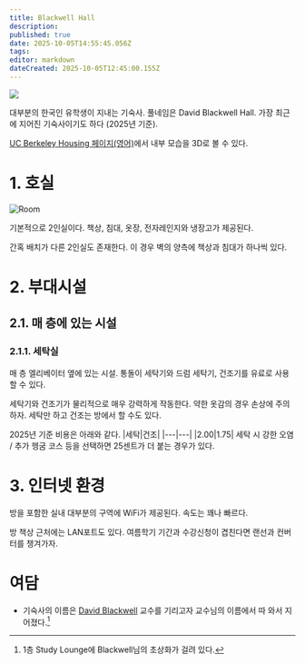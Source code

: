 ```yaml
---
title: Blackwell Hall
description: 
published: true
date: 2025-10-05T14:55:45.056Z
tags: 
editor: markdown
dateCreated: 2025-10-05T12:45:00.155Z
---
```


<img src="https://housing.berkeley.edu/wp-content/uploads/Blackwell-Exterior-750px-700x500.jpg" />

대부분의 한국인 유학생이 지내는 기숙사. 풀네임은 David Blackwell Hall.
가장 최근에 지어진 기숙사이기도 하다 (2025년 기준).

[UC Berkeley Housing 페이지(영어)](https://housing.berkeley.edu/explore-housing-options/residence-halls/blackwell-hall/)에서 내부 모습을 3D로 볼 수 있다.

# 1. 호실
![Room](https://housing.berkeley.edu/wp-content/uploads/BH-Double-Bed-Typical.jpg)

기본적으로 2인실이다. 책상, 침대, 옷장, 전자레인지와 냉장고가 제공된다.

간혹 배치가 다른 2인실도 존재한다. 이 경우 벽의 양측에 책상과 침대가 하나씩 있다.


# 2. 부대시설
## 2.1. 매 층에 있는 시설
### 2.1.1. 세탁실
매 층 엘리베이터 옆에 있는 시설. 통돌이 세탁기와 드럼 세탁기, 건조기를 유료로 사용할 수 있다.

세탁기와 건조기가 물리적으로 매우 강력하게 작동한다. 약한 옷감의 경우 손상에 주의하자. 세탁만 하고 건조는 방에서 할 수도 있다.

2025년 기준 비용은 아래와 같다.
|세탁|건조|
|---|---|
|$2.00|$1.75|
세탁 시 강한 오염 / 추가 헹굼 코스 등을 선택하면 25센트가 더 붙는 경우가 있다.



# 3. 인터넷 환경
방을 포함한 실내 대부분의 구역에 WiFi가 제공된다. 속도는 꽤나 빠르다.

방 책상 근처에는 LAN포트도 있다. 여름학기 기간과 수강신청이 겹친다면 랜선과 컨버터를 챙겨가자.


# 여담

-   기숙사의 이름은 [David Blackwell](https://en.wikipedia.org/wiki/David_Blackwell) 교수를 기리고자 교수님의 이름에서 따 와서 지어졌다.[^1]

[^1]: 1층 Study Lounge에 Blackwell님의 초상화가 걸려 있다.